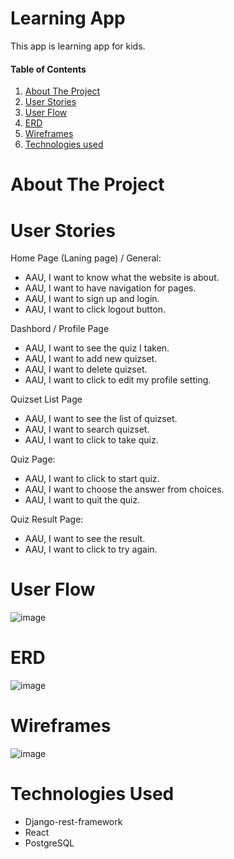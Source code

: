 
# Learning App
This app is learning app for kids.

#### Table of Contents  
1. [About The Project](#about-the-project)
2. [User Stories](#user-stories)
3. [User Flow](#user-flow)
4. [ERD](#erd)
5. [Wireframes](#wireframes)
6. [Technologies used](#technologies-used)

# About The Project  


# User Stories
Home Page (Laning page) / General:
- AAU, I want to know what the website is about.  
- AAU, I want to have navigation for pages.  
- AAU, I want to sign up and login. 
- AAU, I want to click logout button. 

Dashbord / Profile Page
- AAU, I want to see the quiz I taken.
- AAU, I want to add new quizset.
- AAU, I want to delete quizset.
- AAU, I want to click to edit my profile setting.

Quizset List Page
- AAU, I want to see the list of quizset. 
- AAU, I want to search quizset.
- AAU, I want to click to take quiz.

Quiz Page:
- AAU, I want to click to start quiz.
- AAU, I want to choose the answer from choices.
- AAU, I want to quit the quiz.

Quiz Result Page:  
- AAU, I want to see the result.
- AAU, I want to click to try again.
 

# User Flow
 ![image](https://user-images.githubusercontent.com/47770303/163765261-1f6260ed-db5d-42d5-a8fe-fc4cf1fde44f.png)
 
# ERD
![image](https://user-images.githubusercontent.com/47770303/163704781-ddbc34b9-1d8e-4235-9cdc-43d129047169.png)

# Wireframes
![image](https://user-images.githubusercontent.com/47770303/163695304-c7b953ef-619a-4774-b34b-ebea1fdc1f65.png)

# Technologies Used
- Django-rest-framework
- React
- PostgreSQL

